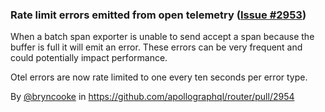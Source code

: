 ### Rate limit errors emitted from open telemetry ([Issue #2953](https://github.com/apollographql/router/issues/2953))

When a batch span exporter is unable to send accept a span because the buffer is full it will emit an error.
These errors can be very frequent and could potentially impact performance.

Otel errors are now rate limited to one every ten seconds per error type.

By [@bryncooke](https://github.com/bryncooke) in https://github.com/apollographql/router/pull/2954
